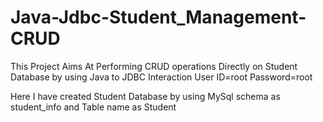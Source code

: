 # Java-Jdbc-Student_Management-CRUD
This Project Aims At Performing CRUD operations Directly on Student Database by using Java to JDBC Interaction
User ID=root
Password=root

Here I have created Student Database by using MySql
schema as student_info and Table name as Student

